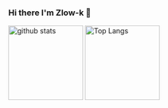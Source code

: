 ### Hi there I'm Zlow-k 👋 

<p align="left"> 
  <img alt="github stats" height="150px" src="https://github-readme-stats.vercel.app/api?username=zlow-k&count_private=true&show_icons=true&show_icons=true&theme=aura" />
  <img alt="Top Langs" height="150px" src="https://github-readme-stats.vercel.app/api/top-langs/?username=zlow-k&layout=compact&count_private=true&show_icons=true&theme=aura" />
</p>

<!--
**Zlow-k/zlow-k** is a ✨ _special_ ✨ repository because its `README.md` (this file) appears on your GitHub profile.

Here are some ideas to get you started:

- 🔭 I’m currently working on ...
- 🌱 I’m currently learning ...
- 👯 I’m looking to collaborate on ...
- 🤔 I’m looking for help with ...
- 💬 Ask me about ...
- 📫 How to reach me: ...
- 😄 Pronouns: ...
- ⚡ Fun fact: ...
-->
